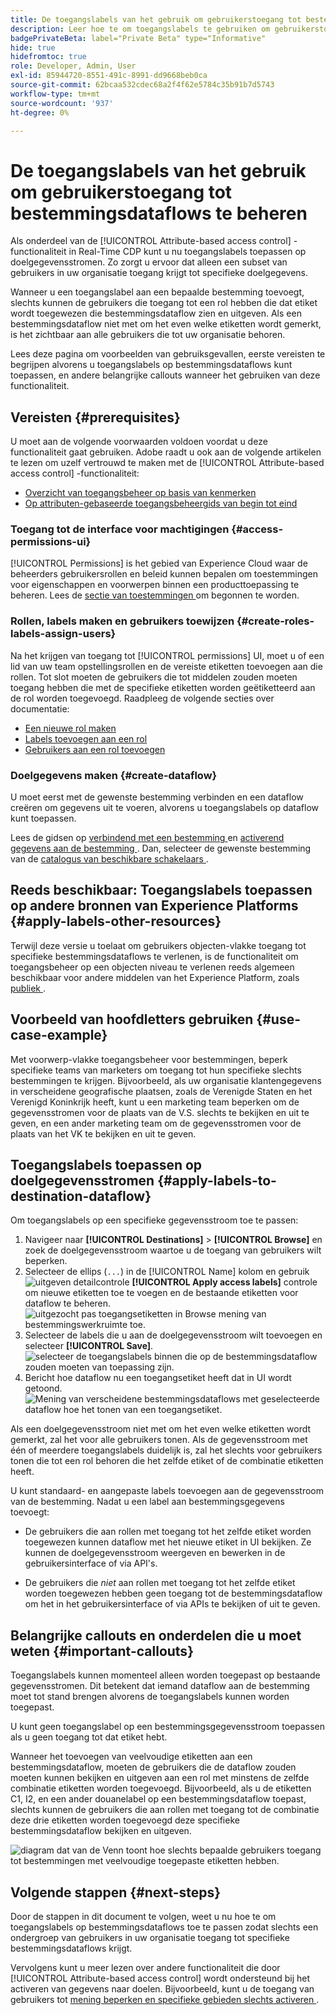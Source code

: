 ```yaml
---
title: De toegangslabels van het gebruik om gebruikerstoegang tot bestemmingsdataflows te beheren
description: Leer hoe te om toegangslabels te gebruiken om gebruikerstoegang tot bestemmingsdataflows te beheren zodat slechts een ondergroep van gebruikers in uw organisatie toegang tot specifieke bestemmingsdataflows krijgt.
badgePrivateBeta: label="Private Beta" type="Informative"
hide: true
hidefromtoc: true
role: Developer, Admin, User
exl-id: 85944720-8551-491c-8991-dd9668beb0ca
source-git-commit: 62bcaa532cdec68a2f4f62e5784c35b91b7d5743
workflow-type: tm+mt
source-wordcount: '937'
ht-degree: 0%

---
```


# De toegangslabels van het gebruik om gebruikerstoegang tot bestemmingsdataflows te beheren

Als onderdeel van de [!UICONTROL Attribute-based access control] -functionaliteit in Real-Time CDP kunt u nu toegangslabels toepassen op doelgegevensstromen. Zo zorgt u ervoor dat alleen een subset van gebruikers in uw organisatie toegang krijgt tot specifieke doelgegevens.

Wanneer u een toegangslabel aan een bepaalde bestemming toevoegt, slechts kunnen de gebruikers die toegang tot een rol hebben die dat etiket wordt toegewezen die bestemmingsdataflow zien en uitgeven. Als een bestemmingsdataflow niet met om het even welke etiketten wordt gemerkt, is het zichtbaar aan alle gebruikers die tot uw organisatie behoren.

Lees deze pagina om voorbeelden van gebruiksgevallen, eerste vereisten te begrijpen alvorens u toegangslabels op bestemmingsdataflows kunt toepassen, en andere belangrijke callouts wanneer het gebruiken van deze functionaliteit.

## Vereisten {#prerequisites}

U moet aan de volgende voorwaarden voldoen voordat u deze functionaliteit gaat gebruiken. Adobe raadt u ook aan de volgende artikelen te lezen om uzelf vertrouwd te maken met de [!UICONTROL Attribute-based access control] -functionaliteit:

* [Overzicht van toegangsbeheer op basis van kenmerken](/help/access-control/abac/overview.md)
* [Op attributen-gebaseerde toegangsbeheergids van begin tot eind](/help/access-control/abac/end-to-end-guide.md)

### Toegang tot de interface voor machtigingen {#access-permissions-ui}

[!UICONTROL Permissions] is het gebied van Experience Cloud waar de beheerders gebruikersrollen en beleid kunnen bepalen om toestemmingen voor eigenschappen en voorwerpen binnen een producttoepassing te beheren. Lees de [ sectie van toestemmingen ](/help/access-control/abac/end-to-end-guide.md#permissions) om begonnen te worden.

### Rollen, labels maken en gebruikers toewijzen {#create-roles-labels-assign-users}

Na het krijgen van toegang tot [!UICONTROL permissions] UI, moet u of een lid van uw team opstellingsrollen en de vereiste etiketten toevoegen aan die rollen. Tot slot moeten de gebruikers die tot middelen zouden moeten toegang hebben die met de specifieke etiketten worden geëtiketteerd aan de rol worden toegevoegd. Raadpleeg de volgende secties over documentatie:

* [Een nieuwe rol maken](/help/access-control/abac/ui/roles.md)
* [Labels toevoegen aan een rol](/help/access-control/abac/end-to-end-guide.md#label-roles)
* [Gebruikers aan een rol toevoegen](/help/access-control/ui/users.md)

### Doelgegevens maken {#create-dataflow}

U moet eerst met de gewenste bestemming verbinden en een dataflow creëren om gegevens uit te voeren, alvorens u toegangslabels op dataflow kunt toepassen.

Lees de gidsen op [ verbindend met een bestemming ](/help/destinations/ui/connect-destination.md) en [ activerend gegevens aan de bestemming ](/help/destinations/ui/activation-overview.md). Dan, selecteer de gewenste bestemming van de [ catalogus van beschikbare schakelaars ](/help/destinations/catalog/overview.md).

## Reeds beschikbaar: Toegangslabels toepassen op andere bronnen van Experience Platforms {#apply-labels-other-resources}

Terwijl deze versie u toelaat om gebruikers objecten-vlakke toegang tot specifieke bestemmingsdataflows te verlenen, is de functionaliteit om toegangsbeheer op een objecten niveau te verlenen reeds algemeen beschikbaar voor andere middelen van het Experience Platform, zoals [ publiek ](/help/access-control/abac/end-to-end-guide.md#apply-labels-to-segments).

## Voorbeeld van hoofdletters gebruiken {#use-case-example}

Met voorwerp-vlakke toegangsbeheer voor bestemmingen, beperk specifieke teams van marketers om toegang tot hun specifieke slechts bestemmingen te krijgen. Bijvoorbeeld, als uw organisatie klantengegevens in verscheidene geografische plaatsen, zoals de Verenigde Staten en het Verenigd Koninkrijk heeft, kunt u een marketing team beperken om de gegevensstromen voor de plaats van de V.S. slechts te bekijken en uit te geven, en een ander marketing team om de gegevensstromen voor de plaats van het VK te bekijken en uit te geven.

## Toegangslabels toepassen op doelgegevensstromen {#apply-labels-to-destination-dataflow}

Om toegangslabels op een specifieke gegevensstroom toe te passen:

1. Navigeer naar **[!UICONTROL Destinations]** > **[!UICONTROL Browse]** en zoek de doelgegevensstroom waartoe u de toegang van gebruikers wilt beperken.
1. Selecteer de ellips (`...`) in de [!UICONTROL Name] kolom en gebruik ![ uitgeven detailcontrole ](/help/access-control/images/olac/key-icon.svg) **[!UICONTROL Apply access labels]** controle om nieuwe etiketten toe te voegen en de bestaande etiketten voor dataflow te beheren.
   ![ uitgezocht pas toegangsetiketten in Browse mening van bestemmingswerkruimte toe.](/help/access-control/images/olac/apply-access-labels.png)
1. Selecteer de labels die u aan de doelgegevensstroom wilt toevoegen en selecteer **[!UICONTROL Save]**.
   ![ selecteer de toegangslabels binnen die op de bestemmingsdataflow zouden moeten van toepassing zijn.](/help/access-control/images/olac/view-access-labels.png)
1. Bericht hoe dataflow nu een toegangsetiket heeft dat in UI wordt getoond.
   ![ Mening van verscheidene bestemmingsdataflows met geselecteerde dataflow hoe het tonen van een toegangsetiket.](/help/access-control/images/olac/dataflow-with-access-label.png)

Als een doelgegevensstroom niet met om het even welke etiketten wordt gemerkt, zal het voor alle gebruikers tonen. Als de gegevensstroom met één of meerdere toegangslabels duidelijk is, zal het slechts voor gebruikers tonen die tot een rol behoren die het zelfde etiket of de combinatie etiketten heeft.

U kunt standaard- en aangepaste labels toevoegen aan de gegevensstroom van de bestemming. Nadat u een label aan bestemmingsgegevens toevoegt:

* De gebruikers die aan rollen met toegang tot het zelfde etiket worden toegewezen kunnen dataflow met het nieuwe etiket in UI bekijken. Ze kunnen de doelgegevensstroom weergeven en bewerken in de gebruikersinterface of via API&#39;s.

* De gebruikers die *niet* aan rollen met toegang tot het zelfde etiket worden toegewezen hebben geen toegang tot de bestemmingsdataflow om het in het gebruikersinterface of via APIs te bekijken of uit te geven.

## Belangrijke callouts en onderdelen die u moet weten {#important-callouts}

Toegangslabels kunnen momenteel alleen worden toegepast op bestaande gegevensstromen. Dit betekent dat iemand dataflow aan de bestemming moet tot stand brengen alvorens de toegangslabels kunnen worden toegepast.

U kunt geen toegangslabel op een bestemmingsgegevensstroom toepassen als u geen toegang tot dat etiket hebt.

Wanneer het toevoegen van veelvoudige etiketten aan een bestemmingsdataflow, moeten de gebruikers die de dataflow zouden moeten kunnen bekijken en uitgeven aan een rol met minstens de zelfde combinatie etiketten worden toegevoegd. Bijvoorbeeld, als u de etiketten C1, I2, en een ander douanelabel op een bestemmingsdataflow toepast, slechts kunnen de gebruikers die aan rollen met toegang tot de combinatie deze drie etiketten worden toegevoegd deze specifieke bestemmingsdataflow bekijken en uitgeven.

![ diagram dat van de Venn toont hoe slechts bepaalde gebruikers toegang tot bestemmingen met veelvoudige toegepaste etiketten hebben.](/help/access-control/images/olac/multiple-labels-venn.png)

## Volgende stappen {#next-steps}

Door de stappen in dit document te volgen, weet u nu hoe te om toegangslabels op bestemmingsdataflows toe te passen zodat slechts een ondergroep van gebruikers in uw organisatie toegang tot specifieke bestemmingsdataflows krijgt.

Vervolgens kunt u meer lezen over andere functionaliteit die door [!UICONTROL Attribute-based access control] wordt ondersteund bij het activeren van gegevens naar doelen. Bijvoorbeeld, kunt u de toegang van gebruikers tot [ mening beperken en specifieke gebieden slechts activeren ](/help/access-control/abac/overview.md#destinations).
